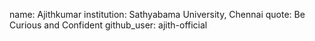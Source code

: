 name: Ajithkumar
institution: Sathyabama University, Chennai
quote: Be Curious and Confident
github_user: ajith-official
